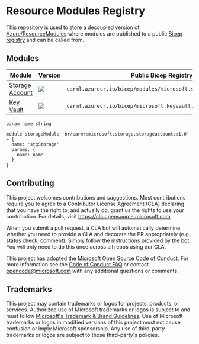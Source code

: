 # Resource Modules Registry

This repository is used to store a decoupled version of [Azure/ResourceModules](https://github.com/Azure/ResourceModules) where modules are published to a public [Bicep registry](#) and can be called from.

## Modules

 | Module | Version | Public Bicep Registry Url Path |
  | - | - | - | 
  |  [Storage Account](https://github.com/Azure/ResourceModules/tree/main/modules/Microsoft.Storage/storageAccounts) | <a href="https://adpsxxazacrx009.azurecr.io/v2/bicep/modules/microsoft.storage.storageaccounts/tags/list"><image src="https://img.shields.io/badge/carmr-0.4-blue"></a> | `carml.azurecr.io/bicep/modules/microsoft.storage.storageaccounts:latest`
 |  [Key Vault](https://github.com/Azure/ResourceModules/tree/main/modules/Microsoft.KeyVault/vaults)  | <a href="https://adpsxxazacrx009.azurecr.io/v2/bicep/modules/microsoft.storage.storageaccounts/tags/list"><image src="https://img.shields.io/badge/carmr-0.4-blue"></a> | `carml.azurecr.io/bicep/microsoft.keyvault.vaults:latest`

```bicep
param name string

module storageModule 'br/carmr:microsoft.storage.storageaccounts:1.0' = {
  name: 'stgStorage'
  params: {
    name: name
  }
}
```

## Contributing

This project welcomes contributions and suggestions.  Most contributions require you to agree to a
Contributor License Agreement (CLA) declaring that you have the right to, and actually do, grant us
the rights to use your contribution. For details, visit https://cla.opensource.microsoft.com.

When you submit a pull request, a CLA bot will automatically determine whether you need to provide
a CLA and decorate the PR appropriately (e.g., status check, comment). Simply follow the instructions
provided by the bot. You will only need to do this once across all repos using our CLA.

This project has adopted the [Microsoft Open Source Code of Conduct](https://opensource.microsoft.com/codeofconduct/).
For more information see the [Code of Conduct FAQ](https://opensource.microsoft.com/codeofconduct/faq/) or
contact [opencode@microsoft.com](mailto:opencode@microsoft.com) with any additional questions or comments.

## Trademarks

This project may contain trademarks or logos for projects, products, or services. Authorized use of Microsoft
trademarks or logos is subject to and must follow
[Microsoft's Trademark & Brand Guidelines](https://www.microsoft.com/en-us/legal/intellectualproperty/trademarks/usage/general).
Use of Microsoft trademarks or logos in modified versions of this project must not cause confusion or imply Microsoft sponsorship.
Any use of third-party trademarks or logos are subject to those third-party's policies.
